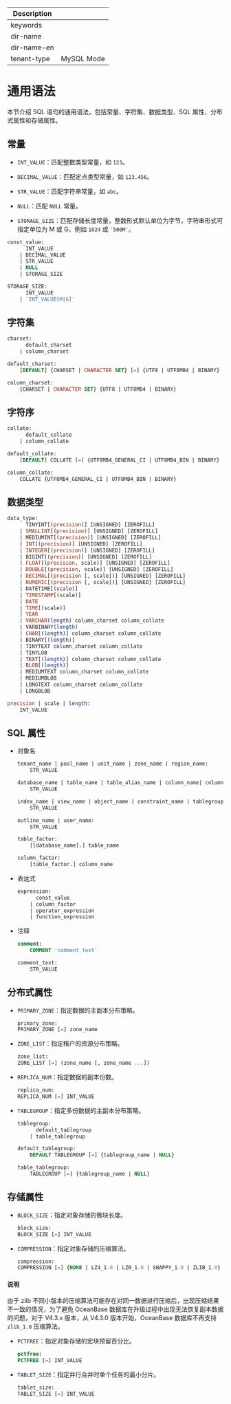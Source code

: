 | Description   |                 |
|---------------|-----------------|
| keywords      |                 |
| dir-name      |                 |
| dir-name-en   |                 |
| tenant-type   | MySQL Mode      |

# 通用语法

本节介绍 SQL 语句的通用语法，包括常量、字符集、数据类型、SQL 属性、分布式属性和存储属性。

## 常量

* `INT_VALUE`：匹配整数类型常量，如 `123`。

* `DECIMAL_VALUE`：匹配定点类型常量，如 `123.456`。

* `STR_VALUE`：匹配字符串常量，如 `abc`。

* `NULL`：匹配 `NULL` 常量。

* `STORAGE_SIZE`：匹配存储长度常量，整数形式默认单位为字节，字符串形式可指定单位为 M 或 G，例如 `1024` 或 `'500M'`。

```sql
const_value:
      INT_VALUE
    | DECIMAL_VALUE
    | STR_VALUE
    | NULL
    | STORAGE_SIZE

STORAGE_SIZE:
      INT_VALUE
    | 'INT_VALUE[M|G]'
```

## 字符集

```sql
charset:
      default_charset
    | column_charset

default_charset:
    [DEFAULT] {CHARSET | CHARACTER SET} [=] {UTF8 | UTF8MB4 | BINARY}

column_charset:
    {CHARSET | CHARACTER SET} {UTF8 | UTF8MB4 | BINARY}
```

## 字符序

```sql
collate:
      default_collate
    | column_collate

default_collate:
    [DEFAULT] COLLATE [=] {UTF8MB4_GENERAL_CI | UTF8MB4_BIN | BINARY}

column_collate:
    COLLATE {UTF8MB4_GENERAL_CI | UTF8MB4_BIN | BINARY}
```

## 数据类型

```sql
data_type:
      TINYINT[(precision)] [UNSIGNED] [ZEROFILL]
    | SMALLINT[(precision)] [UNSIGNED] [ZEROFILL]
    | MEDIUMINT[(precision)] [UNSIGNED] [ZEROFILL]
    | INT[(precision)] [UNSIGNED] [ZEROFILL]
    | INTEGER[(precision)] [UNSIGNED] [ZEROFILL]
    | BIGINT[(precision)] [UNSIGNED] [ZEROFILL]
    | FLOAT[(precision, scale)] [UNSIGNED] [ZEROFILL]
    | DOUBLE[(precision, scale)] [UNSIGNED] [ZEROFILL]
    | DECIMAL[(precision [, scale])] [UNSIGNED] [ZEROFILL]
    | NUMERIC[(precision [, scale])] [UNSIGNED] [ZEROFILL]
    | DATETIME[(scale)]
    | TIMESTAMP[(scale)]
    | DATE
    | TIME[(scale)]
    | YEAR
    | VARCHAR(length) column_charset column_collate
    | VARBINARY(length)
    | CHAR[(length)] column_charset column_collate
    | BINARY[(length)]
    | TINYTEXT column_charset column_collate
    | TINYLOB
    | TEXT[(length)] column_charset column_collate
    | BLOB[(length)]
    | MEDIUMTEXT column_charset column_collate
    | MEDIUMBLOB
    | LONGTEXT column_charset column_collate
    | LONGBLOB

precision | scale | length:
    INT_VALUE
```

## SQL 属性

* 对象名

  ```sql
  tenant_name | pool_name | unit_name | zone_name | region_name:
      STR_VALUE

  database_name | table_name | table_alias_name | column_name| column_alias_name  | partition_name | subpartition_name:
      STR_VALUE

  index_name | view_name | object_name | constraint_name | tablegroup_name:
      STR_VALUE

  outline_name | user_name:
      STR_VALUE

  table_factor:
      [[database_name].] table_name

  column_factor:
      [table_factor.] column_name
  ```

* 表达式

  ```sql
  expression:
        const_value
      | column_factor
      | operator_expression
      | function_expression
  ```

* 注释

  ```sql
  comment:
      COMMENT 'comment_text'

  comment_text:
      STR_VALUE
  ```

## 分布式属性

* `PRIMARY_ZONE`：指定数据的主副本分布策略。

  ```sql
  primary_zone:
  PRIMARY_ZONE [=] zone_name
  ```

* `ZONE_LIST`：指定租户的资源分布策略。

  ```sql
  zone_list:
  ZONE_LIST [=] (zone_name [, zone_name ...])
  ```

* `REPLICA_NUM`：指定数据的副本份数。

  ```sql
  replica_num:
  REPLICA_NUM [=] INT_VALUE
  ```

* `TABLEGROUP`：指定多份数据的主副本分布策略。

  ```sql
  tablegroup:
        default_tablegroup
      | table_tablegroup

  default_tablegroup:
      DEFAULT TABLEGROUP [=] {tablegroup_name | NULL}

  table_tablegroup:
      TABLEGROUP [=] {tablegroup_name | NULL}
  ```

## 存储属性

* `BLOCK_SIZE`：指定对象存储的微块长度。

  ```sql
  block_size:
  BLOCK_SIZE [=] INT_VALUE
  ```

* `COMPRESSION`：指定对象存储的压缩算法。

  ```sql
  compression:
  COMPRESSION [=] {NONE | LZ4_1.0 | LZ0_1.0 | SNAPPY_1.0 | ZLIB_1.0}
  ```

<main id="notice" type='explain'>
<h4>说明</h4>
<p>由于 zlib 不同小版本的压缩算法可能存在对同一数据进行压缩后，出现压缩结果不一致的情况，为了避免 OceanBase 数据库在升级过程中出现无法恢复副本数据的问题，对于 V4.3.x 版本，从 V4.3.0 版本开始，OceanBase 数据库不再支持 <code>zlib_1.0</code> 压缩算法。</p>
</main>

* `PCTFREE`：指定对象存储的宏块预留百分比。

  ```sql
  pctfree:
  PCTFREE [=] INT_VALUE
  ```

* `TABLET_SIZE`：指定并行合并时单个任务的最小分片。

  ```sql
  tablet_size:
  TABLET_SIZE [=] INT_VALUE
  ```
